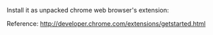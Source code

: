 Install it as unpacked chrome web browser's extension:

Reference: http://developer.chrome.com/extensions/getstarted.html
